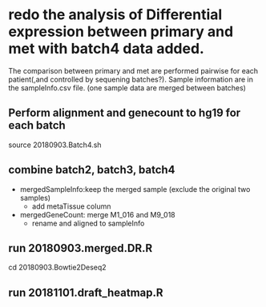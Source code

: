 # redo the analysis of Differential expression between primary and met with batch4 data added.
The comparison between primary and met are performed pairwise for each patient(,and controlled by sequening batches?).
Sample information are in the sampleInfo.csv file. (one sample data are merged between batches)

## Perform alignment and genecount to hg19 for each batch
source 20180903.Batch4.sh

## combine batch2, batch3, batch4
- mergedSampleInfo:keep the merged sample (exclude the original two samples)
    - add metaTissue column
- mergedGeneCount: merge M1_016 and M9_018
    - rename and aligned to sampleInfo

## run 20180903.merged.DR.R
cd 20180903.Bowtie2Deseq2

## run 20181101.draft_heatmap.R
